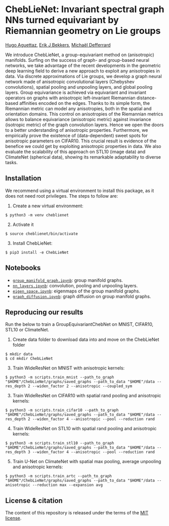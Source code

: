 # ChebLieNet: Invariant spectral graph NNs turned equivariant by Riemannian geometry on Lie groups
[Hugo Aguettaz], [Erik J Bekkers], [Michaël Defferrard]

[Hugo Aguettaz]: https://people.epfl.ch/hugo.aguettaz
[Erik J Bekkers]: https://erikbekkers.bitbucket.io/
[Michaël Defferrard]: https://deff.ch/

We introduce ChebLieNet, a group-equivariant method on (anisotropic) manifolds. Surfing on the success of graph- and group-based neural networks, we take advantage of the recent developments in the geometric deep learning field to derive a new approach to exploit any anisotropies in data. Via discrete approximations of Lie groups, we develop a graph neural network made of anisotropic convolutional layers (Chebyshev convolutions), spatial pooling and unpooling layers, and global pooling layers. Group equivariance is achieved via equivariant and invariant operators on graphs with anisotropic left-invariant Riemannian distance-based affinities encoded on the edges. Thanks to its simple form, the Riemannian metric can model any anisotropies, both in the spatial and orientation domains. This control on anisotropies of the Riemannian metrics allows to balance equivariance (anisotropic metric) against invariance (isotropic metric) of the graph convolution layers. Hence we open the doors to a better understanding of anisotropic properties. Furthermore, we empirically prove the existence of (data-dependent) sweet spots for anisotropic parameters on CIFAR10. This crucial result is evidence of the benefice we could get by exploiting anisotropic properties in data. We also evaluate the scalability of this approach on STL10 (image data) and ClimateNet (spherical data), showing its remarkable adaptability to diverse tasks.

[PyTorch]: https://pytorch.org

## Installation

We recommend using a virtual environment to install this package, as it does not need root privileges. The steps to follow are:
1. Create a new virtual environment:
```
$ python3 -m venv cheblienet
```
2. Activate it
```
$ source cheblienet/bin/activate
```
3. Install ChebLieNet:
```
$ pip3 install -e ChebLieNet
```

## Notebooks

* [`group_manifold_graph.ipynb`]: group manifold graphs.
* [`nn_layers.ipynb`]: convolution, pooling and unpooling layers.
* [`eigen_space.ipynb`]: eigenmaps of the group manifold graphs.
* [`graph_diffusion.ipynb`]: graph diffusion on group manifold graphs.

[`group_manifold_graph.ipynb`]: https://github.com/haguettaz/ChebLieNet/blob/main/notebooks/graph_manifold.ipynb
[`nn_layers.ipynb`]: https://github.com/github/haguettaz/ChebLieNet/blob/main/notebooks/nn_layers.ipynb
[`eigen_space.ipynb`]: https://github.com/github/haguettaz/ChebLieNet/blob/main/notebooks/eigen_space.ipynb
[`graph_diffusion.ipynb`]: https://github.com/github/haguettaz/ChebLieNet/blob/main/notebooks/graph_diffusion.ipynb

## Reproducing our results

Run the below to train a GroupEquivariantChebNet on MNIST, CIFAR10, STL10 or ClimateNet.
1. Create data folder to download data into and move on the ChebLieNet folder
```
$ mkdir data
$ cd mkdir ChebLieNet
```
3. Train WideResNet on MNIST with anisotropic kernels:
```
$ python3 -m scripts.train_mnist --path_to_graph "$HOME"/ChebLieNet/graphs/saved_graphs --path_to_data "$HOME"/data --res_depth 2 --widen_factor 2 --anisotropic --coupled_sym
```
3. Train WideResNet on CIFAR10 with spatial rand pooling and anisotropic kernels:
```
$ python3 -m scripts.train_cifar10 --path_to_graph "$HOME"/ChebLieNet/graphs/saved_graphs --path_to_data "$HOME"/data --res_depth 2 --widen_factor 4 --anisotropic --pool --reduction rand
```
4. Train WideResNet on STL10 with spatial rand pooling and anisotropic kernels:
```
$ python3 -m scripts.train_stl10 --path_to_graph "$HOME"/ChebLieNet/graphs/saved_graphs --path_to_data "$HOME"/data --res_depth 3 --widen_factor 4 --anisotropic --pool --reduction rand
```
5. Train U-Net on ClimateNet with spatial max pooling, average unpooling and anisotropic kernels:
```
$ python3 -m scripts.train_artc --path_to_graph "$HOME"/ChebLieNet/graphs/saved_graphs --path_to_data "$HOME"/data --anisotropic --reduction max --expansion avg
```


## License & citation

The content of this repository is released under the terms of the [MIT license](LICENSE.txt).

